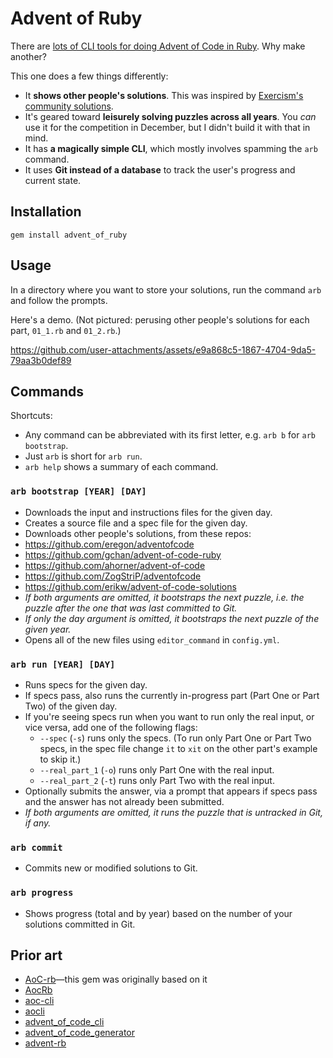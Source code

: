 # Advent of Ruby

There are [lots of CLI tools for doing Advent of Code in Ruby](#prior-art). Why make another?

This one does a few things differently:

- It **shows other people's solutions**. This was inspired by [Exercism's community solutions](https://exercism.org/tracks/ruby/exercises/circular-buffer/solutions).
- It's geared toward **leisurely solving puzzles across all years**. You *can* use it for the competition in December, but I didn't build it with that in mind.
- It has **a magically simple CLI**, which mostly involves spamming the `arb` command.
- It uses **Git instead of a database** to track the user's progress and current state.

## Installation

```
gem install advent_of_ruby
```

## Usage

In a directory where you want to store your solutions, run the command `arb` and follow the prompts.

Here's a demo. (Not pictured: perusing other people's solutions for each part, `01_1.rb` and `01_2.rb`.)

https://github.com/user-attachments/assets/e9a868c5-1867-4704-9da5-79aa3b0def89

## Commands

Shortcuts:

- Any command can be abbreviated with its first letter, e.g. `arb b` for `arb bootstrap`.
- Just `arb` is short for `arb run`.
- `arb help` shows a summary of each command.

### `arb bootstrap [YEAR] [DAY]`

- Downloads the input and instructions files for the given day.
- Creates a source file and a spec file for the given day.
- Downloads other people's solutions, from these repos:
 - <https://github.com/eregon/adventofcode>
 - <https://github.com/gchan/advent-of-code-ruby>
 - <https://github.com/ahorner/advent-of-code>
 - <https://github.com/ZogStriP/adventofcode>
 - <https://github.com/erikw/advent-of-code-solutions>
- *If both arguments are omitted, it bootstraps the next puzzle, i.e. the puzzle after the one that was last committed to Git.*
- *If only the day argument is omitted, it bootstraps the next puzzle of the given year.*
- Opens all of the new files using `editor_command` in `config.yml`.

### `arb run [YEAR] [DAY]`

- Runs specs for the given day.
- If specs pass, also runs the currently in-progress part (Part One or Part Two) of the given day.
- If you're seeing specs run when you want to run only the real input, or vice versa, add one of the following flags:
  - `--spec` (`-s`) runs only the specs. (To run only Part One or Part Two specs, in the spec file change `it` to `xit` on the other part's example to skip it.)
  - `--real_part_1` (`-o`) runs only Part One with the real input.
  - `--real_part_2` (`-t`) runs only Part Two with the real input.
- Optionally submits the answer, via a prompt that appears if specs pass and the answer has not already been submitted.
- *If both arguments are omitted, it runs the puzzle that is untracked in Git, if any.*

### `arb commit`

- Commits new or modified solutions to Git.

### `arb progress`

- Shows progress (total and by year) based on the number of your solutions committed in Git.

## Prior art

- [AoC-rb](https://github.com/Keirua/aoc-cli)—this gem was originally based on it
- [AocRb](https://github.com/pacso/aoc_rb)
- [aoc-cli](https://github.com/apexatoll/aoc-cli)
- [aocli](https://github.com/astley92/aocli)
- [advent_of_code_cli](https://github.com/egiurleo/advent_of_code_cli)
- [advent_of_code_generator](https://github.com/Tyflomate/advent_of_code_generator)
- [advent-rb](https://github.com/dnlgrv/advent-rb)
